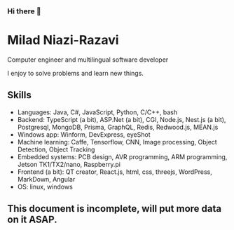 ### Hi there 👋
# Milad Niazi-Razavi
Computer engineer and multilingual software developer

I enjoy to solve problems and learn new things.

## Skills
- Languages: Java, C#, JavaScript, Python, C/C++, bash
- Backend: TypeScript (a bit), ASP.Net (a bit), CGI, Node.js, Nest.js (a bit), Postgresql, MongoDB, Prisma, GraphQL, Redis, Redwood.js, MEAN.js
- Windows app: Winform, DevExpress, eyeShot
- Machine learning: Caffe, Tensorflow, CNN, Image processing, Object Detection, Object Tracking
- Embedded systems: PCB design, AVR programming, ARM programming, Jetson TK1/TX2/nano, Raspberry.pi
- Frontend (a bit): QT creator, React.js, html, css, threejs, WordPress, MarkDown, Angular
- OS: linux, windows

## This document is incomplete, will put more data on it ASAP.
<!--
## Summary
- 

## Education

## Experience (summery)


## Contact Information
- Email:
- Phone:
- LinkedIn:
- GitHub: 
<!--
**MNR85/MNR85** is a ✨ _special_ ✨ repository because its `README.md` (this file) appears on your GitHub profile.

Here are some ideas to get you started:

- 🔭 I’m currently working on ...
- 🌱 I’m currently learning ...
- 👯 I’m looking to collaborate on ...
- 🤔 I’m looking for help with ...
- 💬 Ask me about ...
- 📫 How to reach me: ...
- 😄 Pronouns: ...
- ⚡ Fun fact: ...
-->
